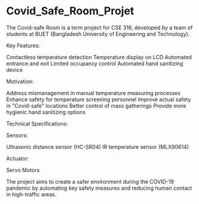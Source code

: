 # Covid_Safe_Room_Projet
The Covid-safe Room is a term project for CSE 316, developed by a team of students at BUET (Bangladesh University of Engineering and Technology).

Key Features:

Contactless temperature detection
Temperature display on LCD
Automated entrance and exit
Limited occupancy control
Automated hand sanitizing device

Motivation:

Address mismanagement in manual temperature measuring processes
Enhance safety for temperature screening personnel
Improve actual safety in "Covid-safe" locations
Better control of mass gatherings
Provide more hygienic hand sanitizing options

Technical Specifications:

Sensors:

Ultrasonic distance sensor (HC-SR04)
IR temperature sensor (MLX90614)


Actuator:

Servo Motors



The project aims to create a safer environment during the COVID-19 pandemic by automating key safety measures and reducing human contact in high-traffic areas.
